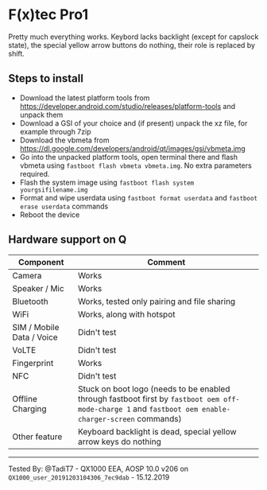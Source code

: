 # F(x)tec Pro1

Pretty much everything works. Keybord lacks backlight (except for capslock state), the special yellow arrow buttons do nothing, their role is replaced by shift.

## Steps to install

* Download the latest platform tools from https://developer.android.com/studio/releases/platform-tools and unpack them
* Download a GSI of your choice and (if present) unpack the xz file, for example through 7zip
* Download the vbmeta from https://dl.google.com/developers/android/qt/images/gsi/vbmeta.img
* Go into the unpacked platform tools, open terminal there and flash vbmeta using `fastboot flash vbmeta vbmeta.img`. No extra parameters required.
* Flash the system image using `fastboot flash system yourgsifilename.img`
* Format and wipe userdata using `fastboot format userdata` and `fastboot erase userdata` commands
* Reboot the device

## Hardware support on Q

| Component                 |      Comment                                              |
|---------------------------|-----------------------------------------------------------|
| Camera                    | Works                                                     |
| Speaker / Mic             | Works                                                     |
| Bluetooth                 | Works, tested only pairing and file sharing               |
| WiFi                      | Works, along with hotspot                                 |
| SIM / Mobile Data / Voice | Didn't test                                               |
| VoLTE                     | Didn't test                                               |
| Fingerprint               | Works                                                     |
| NFC                       | Didn't test                                               |
| Offline Charging          | Stuck on boot logo (needs to be enabled through fastboot first by `fastboot oem off-mode-charge 1` and `fastboot oem enable-charger-screen` commands)|
| Other feature             | Keyboard backlight is dead, special yellow arrow keys do nothing|
---

Tested By: @TadiT7 - QX1000 EEA, AOSP 10.0 v206 on `QX1000_user_20191203104306_7ec9dab` - 15.12.2019